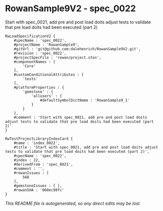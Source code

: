 # RowanSample9V2 - spec_0022
Start with spec_0021, add pre and post load doits adjust tests to validate that pre load doits had been executed (part 2)
```
RwLoadSpecificationV2 {
	#specName : 'spec_0022',
	#projectName : 'RowanSample9',
	#gitUrl : 'git@github.com:dalehenrich/RowanSample9V2.git',
	#revision : 'spec_0022',
	#projectSpecFile : 'rowan/project.ston',
	#componentNames : [
		'Core'
	],
	#customConditionalAttributes : [
		'tests'
	],
	#platformProperties : {
		'gemstone' : {
			'allusers' : {
				#defaultSymbolDictName : 'RowanSample9_1'
			}
		}
	},
	#comment : 'Start with spec_0021, add pre and post load doits adjust tests to validate that pre load doits had been executed (part 2)'
}

RwTestProjectLibraryIndexCard {
	#name : 'index_0022',
	#title : 'Start with spec_0021, add pre and post load doits adjust tests to validate that pre load doits had been executed (part 2)',
	#specName : 'spec_0022',
	#index : 22,
	#derivedFrom : 'spec_0021',
	#comment : '',
	#rowanIssues : [
		568
	],
	#gemstoneIssues : [ ],
	#rowanSHA : '060ec98fc'
}
```

*This README file is autogenerated, so any direct edits may be lost.*

